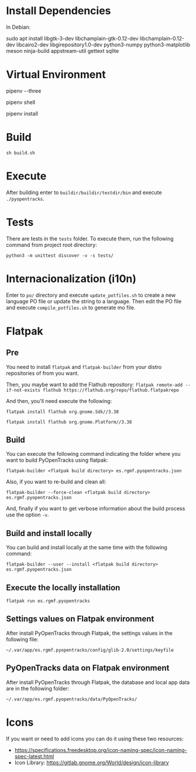 # Install Dependencies
In Debian:

sudo apt install libgtk-3-dev libchamplain-gtk-0.12-dev libchamplain-0.12-dev libcairo2-dev libgirepository1.0-dev python3-numpy python3-matplotlib meson ninja-build appstream-util gettext sqlite

# Virtual Environment
pipenv --three

pipenv shell

pipenv install

# Build
`sh build.sh`

# Execute
After building enter to `buildir/buildir/testdir/bin` and execute `./pyopentracks`.

# Tests
There are tests in the `tests` folder. To execute them, run the following command from project root directory:

`python3 -m unittest discover -v -s tests/`

# Internacionalization (i10n)
Enter to `po/` directory and execute `update_potfiles.sh` to create a new language PO file or update the string to a language. Then edit the PO file and execute `compile_potfiles.sh` to generate mo file.

# Flatpak
## Pre
You need to install `flatpak` and `flatpak-builder` from your distro repositories of from you want.

Then, you maybe want to add the Flathub repository:
`flatpak remote-add --if-not-exists flathub https://flathub.org/repo/flathub.flatpakrepo`

And then, you'll need execute the following:

`flatpak install flathub org.gnome.Sdk//3.38`

`flatpak install flathub org.gnome.Platform//3.38`


## Build
You can execute the following command indicating the folder where you want to build PyOpenTracks using flatpak:

`flatpak-builder <flatpak build directory> es.rgmf.pyopentracks.json`

Also, if you want to re-build and clean all:

`flatpak-builder --force-clean <flatpak build directory> es.rgmf.pyopentracks.json`

And, finally if you want to get verbose information about the build process use the option `-v`.

## Build and install locally
You can build and install locally at the same time with the following command:

`flatpak-builder --user --install <flatpak build directory> es.rgmf.pyopentracks.json`

## Execute the locally installation
`flatpak run es.rgmf.pyopentracks`

## Settings values on Flatpak environment
After install PyOpenTracks through Flatpak, the settings values in the following file:

`~/.var/app/es.rgmf.pyopentracks/config/glib-2.0/settings/keyfile`

## PyOpenTracks data on Flatpak environment
After install PyOpenTracks through Flatpak, the database and local app data are in the following folder:

`~/.var/app/es.rgmf.pyopentracks/data/PyOpenTracks/`

# Icons
If you want or need to add icons you can do it using these two resources:
- https://specifications.freedesktop.org/icon-naming-spec/icon-naming-spec-latest.html
- Icon Library: https://gitlab.gnome.org/World/design/icon-library
